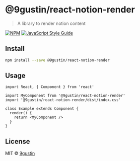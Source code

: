# @9gustin/react-notion-render

> A library to render notion content

[![NPM](https://img.shields.io/npm/v/@9gustin/react-notion-render.svg)](https://www.npmjs.com/package/@9gustin/react-notion-render) [![JavaScript Style Guide](https://img.shields.io/badge/code_style-standard-brightgreen.svg)](https://standardjs.com)

## Install

```bash
npm install --save @9gustin/react-notion-render
```

## Usage

```tsx
import React, { Component } from 'react'

import MyComponent from '@9gustin/react-notion-render'
import '@9gustin/react-notion-render/dist/index.css'

class Example extends Component {
  render() {
    return <MyComponent />
  }
}
```

## License

MIT © [9gustin](https://github.com/9gustin)
